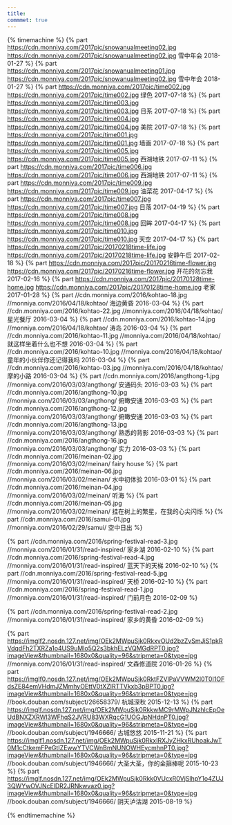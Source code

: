 ```yaml
---
title:  
commmet: true
---
```

  

{% timemachine %}
{% part https://cdn.monniya.com/2017pic/snowanualmeeting02.jpg https://cdn.monniya.com/2017pic/snowanualmeeting02.jpg 雪中年会 2018-01-27 %}
{% part https://cdn.monniya.com/2017pic/snowanualmeeting01.jpg https://cdn.monniya.com/2017pic/snowanualmeeting02.jpg 雪中年会 2018-01-27 %}
{% part https://cdn.monniya.com/2017pic/time002.jpg https://cdn.monniya.com/2017pic/time002.jpg 绿色 2017-07-18 %}
{% part https://cdn.monniya.com/2017pic/time003.jpg https://cdn.monniya.com/2017pic/time003.jpg 日系 2017-07-18 %}
{% part https://cdn.monniya.com/2017pic/time004.jpg https://cdn.monniya.com/2017pic/time004.jpg 美院 2017-07-18 %}
{% part https://cdn.monniya.com/2017pic/time001.jpg https://cdn.monniya.com/2017pic/time001.jpg 墙画 2017-07-18 %}
{% part https://cdn.monniya.com/2017pic/time005.jpg https://cdn.monniya.com/2017pic/time005.jpg 西湖地铁 2017-07-11 %}
{% part https://cdn.monniya.com/2017pic/time006.jpg https://cdn.monniya.com/2017pic/time006.jpg 西湖地铁 2017-07-11 %}
{% part https://cdn.monniya.com/2017pic/time009.jpg 
https://cdn.monniya.com/2017pic/time009.jpg 油菜花 2017-04-17 %}
{% part https://cdn.monniya.com/2017pic/time007.jpg 
https://cdn.monniya.com/2017pic/time007.jpg 日落 2017-04-19 %}
{% part https://cdn.monniya.com/2017pic/time008.jpg https://cdn.monniya.com/2017pic/time008.jpg 回眸 2017-04-17 %}
{% part https://cdn.monniya.com/2017pic/time010.jpg https://cdn.monniya.com/2017pic/time010.jpg 天空 2017-04-17 %}
{% part https://cdn.monniya.com/2017pic/20170218time-life.jpg https://cdn.monniya.com/2017pic/20170218time-life.jpg 安静午后 2017-02-18 %}
{% part https://cdn.monniya.com/2017pic/20170216time-flower.jpg https://cdn.monniya.com/2017pic/20170216time-flower.jpg 开花的勿忘我 2017-02-16 %}
{% part https://cdn.monniya.com/2017pic/20170128time-home.jpg https://cdn.monniya.com/2017pic/20170128time-home.jpg 老家 2017-01-28 %}
{% part //cdn.monniya.com/2016/kohtao-18.jpg //monniya.com/2016/04/18/kohtao/ 海边黄昏 2016-03-04 %}
{% part //cdn.monniya.com/2016/kohtao-22.jpg //monniya.com/2016/04/18/kohtao/ 星光餐厅 2016-03-04 %}
{% part //cdn.monniya.com/2016/kohtao-14.jpg //monniya.com/2016/04/18/kohtao/ 涛岛 2016-03-04 %}
{% part //cdn.monniya.com/2016/kohtao-11.jpg //monniya.com/2016/04/18/kohtao/ 就这样坐着什么也不想 2016-03-04 %}
{% part //cdn.monniya.com/2016/kohtao-10.jpg //monniya.com/2016/04/18/kohtao/ 童年的小伙伴你还记得我吗 2016-03-04 %}
{% part //cdn.monniya.com/2016/kohtao-03.jpg //monniya.com/2016/04/18/kohtao/ 摩的小路 2016-03-04 %}
{% part //cdn.monniya.com/2016/angthong-1.jpg //monniya.com/2016/03/03/angthong/ 安通码头 2016-03-03 %}
{% part //cdn.monniya.com/2016/angthong-10.jpg //monniya.com/2016/03/03/angthong/ 俯瞰安通 2016-03-03 %}
{% part //cdn.monniya.com/2016/angthong-12.jpg //monniya.com/2016/03/03/angthong/ 俯瞰安通 2016-03-03 %}
{% part //cdn.monniya.com/2016/angthong-13.jpg //monniya.com/2016/03/03/angthong/ 熟悉的背影 2016-03-03 %}
{% part //cdn.monniya.com/2016/angthong-16.jpg //monniya.com/2016/03/03/angthong/ 实力 2016-03-03 %}
{% part //cdn.monniya.com/2016/meinan-02.jpg //monniya.com/2016/03/02/meinan/ fairy house %}
{% part //cdn.monniya.com/2016/meinan-06.jpg //monniya.com/2016/03/02/meinan/ 水中初体验 2016-03-01 %}
{% part //cdn.monniya.com/2016/meinan-04.jpg //monniya.com/2016/03/02/meinan/  听海 %}
{% part //cdn.monniya.com/2016/meinan-05.jpg //monniya.com/2016/03/02/meinan/  挂在树上的繁星，在我的心尖闪烁 %}
{% part //cdn.monniya.com/2016/samui-01.jpg //monniya.com/2016/02/29/samui/  空中日出 %}

{% part //cdn.monniya.com/2016/spring-festival-read-3.jpg //monniya.com/2016/01/31/read-inspired/ 家乡湖 2016-02-10 %}
{% part //cdn.monniya.com/2016/spring-festival-read-4.jpg //monniya.com/2016/01/31/read-inspired/ 蓝天下的天梯 2016-02-10 %}
{% part //cdn.monniya.com/2016/spring-festival-read-5.jpg //monniya.com/2016/01/31/read-inspired/ 天桥 2016-02-10 %}
{% part //cdn.monniya.com/2016/spring-festival-read-1.jpg //monniya.com/2016/01/31/read-inspired/ 门前月色 2016-02-09 %}

{% part //cdn.monniya.com/2016/spring-festival-read-2.jpg //monniya.com/2016/01/31/read-inspired/ 家乡的黄昏 2016-02-09 %}

{% part https://imglf2.nosdn.127.net/img/OEk2MWpuSjk0RkxvOUd2bzZvSmJiS1pkRVdqdFh2TXRZa1o4US9uMlo5Q2s3bkhELzVQMGdRPT0.jpg?imageView&thumbnail=1680x0&quality=96&stripmeta=0&type=jpg //monniya.com/2016/01/31/read-inspired/ 文森修道院 2016-01-26 %}
{% part https://imglf0.nosdn.127.net/img/OEk2MWpuSjk0RktFZVlPaVVWM2l0T0I1OFdsZE84emVHdmJZMmhyOEttV0tXZlRTTVkxb3pBPT0.jpg?imageView&thumbnail=1680x0&quality=96&stripmeta=0&type=jpg //book.douban.com/subject/26658379/ 杭城深秋 2015-12-13 %}
{% part https://imglf.nosdn.127.net/img/OEk2MWpuSjk0RkkwMC9rMWpJNzhlcEpOeUdBNXZXRWl3WFhqS2JVRU83WXRqcG1UOGJpNHdnPT0.jpg?imageView&thumbnail=1680x0&quality=96&stripmeta=0&type=jpg //book.douban.com/subject/1946666/ 古城悠悠 2015-11-21 %}
{% part https://imglf1.nosdn.127.net/img/OEk2MWpuSjk0RkxIRXJyZHkxRUhoakJwT0M1cCtkemFPeGtIZEwwYTVCWnBmNUNOWHEycmhnPT0.jpg?imageView&thumbnail=1680x0&quality=96&stripmeta=0&type=jpg //book.douban.com/subject/1946666/ 大圣大圣，你的金箍棒呢 2015-10-23 %}
{% part https://imglf.nosdn.127.net/img/OEk2MWpuSjk0Rkk0VUcxR0VjSlhpY1o4ZUJ3QWYwOVJNcElDR2JRNkwvaz0.jpg?imageView&thumbnail=1680x0&quality=96&stripmeta=0&type=jpg //book.douban.com/subject/1946666/ 阴天泸沽湖 2015-08-19 %}


{% endtimemachine %}